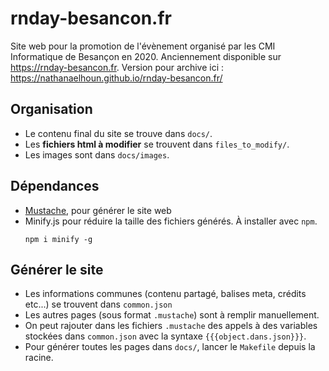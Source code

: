 # rnday-besancon.fr

Site web pour la promotion de l'évènement organisé par les CMI Informatique de Besançon en 2020.
Anciennement disponible sur https://rnday-besancon.fr. Version pour archive ici : https://nathanaelhoun.github.io/rnday-besancon.fr/

## Organisation
- Le contenu final du site se trouve dans `docs/`.
- Les **fichiers html à modifier** se trouvent dans `files_to_modify/`.
- Les images sont dans `docs/images`.

## Dépendances
- [Mustache](https://mustache.github.io/), pour générer le site web
- Minify.js pour réduire la taille des fichiers générés. À installer avec `npm`.
  ```
  npm i minify -g
  ```

## Générer le site
- Les informations communes (contenu partagé, balises meta, crédits etc...) se trouvent dans `common.json`
- Les autres pages (sous format `.mustache`) sont à remplir manuellement.
- On peut rajouter dans les fichiers `.mustache` des appels à des variables stockées dans `common.json` avec la syntaxe `{{{object.dans.json}}}`.
- Pour générer toutes les pages dans `docs/`, lancer le `Makefile` depuis la racine.
